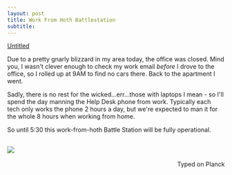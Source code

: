 ```yaml
---
layout: post
title: Work From Hoth Battlestation
subtitle:
---
```


<a class="embedly-card" href="https://gfycat.com/FocusedGreedyHarlequinbug">Untitled</a>
<script async src="//cdn.embedly.com/widgets/platform.js" charset="UTF-8"></script>

Due to a pretty gnarly blizzard in my area today, the office was closed. Mind you, I wasn't clever enough to check my work email _before_ I drove to the office, so I rolled up at 9AM to find no cars there. Back to the apartment I went.

Sadly, there is no rest for the wicked...err...those with laptops I mean - so I'll spend the day manning the Help Desk phone from work. Typically each tech only works the phone 2 hours a day, but we're expected to man it for the whole 8 hours when working from home.

So until 5:30 this work-from-hoth Battle Station will be fully operational.

![](http://imgur.com/llegdQ1.jpg)
 ---
<p align="right">Typed on Planck</p>

